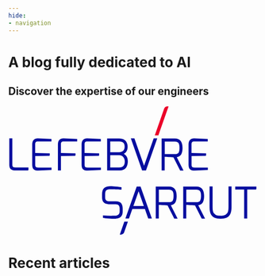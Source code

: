 ```yaml
---
hide:
- navigation
---
```

[//]: # (- toc)
[//]: # (<h1>Lefebvre Sarrut's AI Research</h1>)

<div class="blog-index_hero">
    <div class="blog-index_hero__content" data-md-color-scheme="slate">
        <h1>A blog fully dedicated to AI</h1>
        <h2>Discover the expertise of our engineers</h2>
        <div class="blog-index_hero__logo">
            <svg xmlns="http://www.w3.org/2000/svg" viewBox="0 0 89 46" fill="none">
                <path fill="#060E9F" d="m41.309 41.064-1.622 4.615h.41c.52 0 .975-.33 1.149-.816l1.337-3.799H41.31ZM75.574 40.044c1.841 0 2.534-.518 2.975-.957 1.023-1.02.944-2.873.944-4.129v-6.42h-1.086v6.42c0 1.9-.016 2.653-.63 3.265-.535.534-1.054.69-1.62.722a7.41 7.41 0 0 1-.583.016c-.142 0-.425 0-.583-.016-.582-.016-1.101-.188-1.62-.722-.615-.612-.63-1.381-.63-3.265v-6.42h-1.087v6.42c0 1.256-.078 3.092.945 4.129.44.439 1.149.957 2.975.957ZM1.77 21.631c-.22-.11-.345-.393-.345-.832v-9.387H.339v9.387c0 .424.062.785.173 1.067.267.644.944.974 2.014.974h4.36a.282.282 0 0 0 .283-.283v-.8H2.542c-.33 0-.582-.048-.771-.126ZM10.428 11.412c-.52 0-.976.173-1.354.487-.378.33-.567.863-.567 1.6v7.331c0 .864.236 1.445.709 1.727.22.126.44.22.645.251.205.032.378.063.504.063h.33l4.69-.235v-.848h-4.69c-.315 0-.582-.047-.771-.126-.22-.11-.346-.392-.346-.832v-3.108l4.91-.11c.158 0 .268-.125.268-.282v-.597l-5.194-.125v-3.093c0-.345.063-.596.205-.769.125-.157.377-.25.74-.25h4.847v-.864l-4.848-.22h-.078ZM19.572 11.412c-.52 0-.976.173-1.353.487-.378.33-.567.863-.567 1.6v9.325h1.086v-5.102l4.91-.11c.158 0 .268-.125.268-.282v-.597l-5.194-.125v-3.093c0-.345.063-.596.205-.769.126-.157.378-.25.74-.25h4.848v-.864l-4.848-.22h-.095ZM28.009 11.412c-.52 0-.976.173-1.354.487-.378.33-.567.863-.567 1.6v7.331c0 .864.237 1.445.709 1.727.22.126.44.22.645.251.205.032.378.063.504.063h.33l4.69-.235v-.848h-4.69c-.314 0-.582-.047-.771-.126-.22-.11-.346-.392-.346-.832v-3.108l4.91-.11c.158 0 .268-.125.268-.282v-.597l-5.194-.125v-3.093c0-.345.063-.596.205-.769.126-.157.377-.25.74-.25h4.847v-.864l-4.848-.22h-.078ZM41.954 21.82c.393-.597.598-1.335.598-2.198 0-.8-.189-1.46-.55-1.947-.268-.36-.568-.628-.898-.769.394-.173.708-.44.944-.816.284-.471.441-1.036.441-1.68 0-.392-.047-.753-.157-1.067-.378-1.272-1.338-1.915-2.865-1.915h-4.281V22.84h4.281c1.18 0 2.015-.346 2.487-1.02Zm-2.471-.063h-3.195v-4.349h3.21c.614 0 1.07.204 1.433.628.362.424.535.942.535 1.554 0 1.46-.645 2.167-1.983 2.167Zm1.416-5.934c-.346.33-.818.502-1.416.502h-3.195v-3.814h3.195c1.306 0 1.936.596 1.936 1.836 0 .644-.173 1.146-.52 1.476ZM59.992 18.083a2.52 2.52 0 0 0 .912-.314c.22-.14.425-.33.583-.549.157-.22.283-.55.393-.973.11-.408.158-.91.158-1.46 0-2.23-.913-3.36-2.739-3.36h-4.706V22.84h1.086v-4.882c.189.016.582.047 1.432.094.913.063 1.48.079 1.684.094l2.393 4.71h1.196l-2.392-4.773Zm.96-3.359c0 .816-.11 1.413-.33 1.774-.206.33-.646.502-1.292.502h-3.62v-4.473h3.62c.441 0 .819.125 1.118.36.157.142.283.377.378.691.078.314.126.707.126 1.146ZM66.099 11.412c-.52 0-.976.173-1.354.487-.378.33-.567.863-.567 1.6v7.331c0 .864.236 1.445.709 1.727.22.126.44.22.645.251.205.032.378.063.504.063h.33l4.69-.235v-.848h-4.69c-.315 0-.582-.047-.771-.126-.22-.11-.346-.392-.346-.832v-3.108l4.91-.11c.158 0 .268-.125.268-.282v-.597l-5.194-.125v-3.093c0-.345.063-.596.204-.769.126-.157.378-.25.74-.25h4.848v-.864l-4.848-.22h-.079ZM38.224 33.812h-2.046c-.362 0-.677-.031-.93-.094a1.072 1.072 0 0 1-.33-.157 1.138 1.138 0 0 1-.283-.345c-.063-.11-.157-.361-.157-.942v-1.005c0-.722.157-1.208.456-1.413.346-.235.771-.345 1.417-.33.566 0 3.95.142 3.95.142v-.879l-.094-.016c-.425-.063-1.039-.125-1.889-.22-.834-.078-1.48-.125-1.904-.125-.882 0-1.59.188-2.141.534-.598.424-.897 1.193-.897 2.291v1.005c0 .597.079 1.083.252 1.476.362.769 1.212 1.146 2.55 1.146h2.014c.535 0 .897.125 1.118.376.22.252.33.644.33 1.146v1.036c0 .518-.157.895-.472 1.146-.126.11-.299.188-.504.251-.204.063-.393.11-.55.126-.158.016-.677.016-1.543.016-.866 0-1.794-.047-2.77-.142l-.11-.015v.879l.078.015c.378.079 1.008.142 1.89.22.88.079 1.605.11 2.14.11.535 0 1.054-.094 1.526-.267.93-.345 1.401-1.146 1.401-2.355v-1.035c0-.707-.157-1.303-.456-1.774-.347-.518-1.039-.8-2.046-.8ZM58.811 34.895c.22-.141.425-.33.582-.55.158-.219.284-.549.394-.972.11-.408.157-.91.157-1.46 0-2.23-.913-3.36-2.738-3.36h-4.707v11.412h1.087v-4.881c.188.015.582.047 1.432.094.913.063 1.48.078 1.684.094l2.392 4.71h1.197l-2.424-4.757c.362-.047.66-.157.944-.33Zm.032-3.045c0 .816-.11 1.413-.331 1.774-.205.33-.645.502-1.29.502h-3.62v-4.474h3.62c.44 0 .818.126 1.117.361.157.142.283.377.378.691.078.314.126.706.126 1.146ZM68.585 34.895c.22-.141.425-.33.583-.55.157-.219.283-.549.393-.972.11-.408.158-.91.158-1.46 0-2.23-.913-3.36-2.74-3.36h-4.705v11.412h1.086v-4.881c.189.015.582.047 1.432.094.913.063 1.48.078 1.684.094l2.393 4.71h1.196l-2.424-4.757a2.42 2.42 0 0 0 .944-.33Zm.032-3.045c0 .816-.11 1.413-.33 1.774-.205.33-.646.502-1.291.502h-3.62v-4.474h3.62c.44 0 .818.126 1.117.361.157.142.283.377.378.691.079.314.126.706.126 1.146ZM80.8 28.553v1.084h3.179v10.328h1.086V29.637h2.99a.282.282 0 0 0 .283-.283v-.8H80.8ZM47.085 28.553h-1.37l-4.029 11.412h1.275l1.197-3.39h4.47l1.196 3.39h1.29l-4.013-11.349-.016-.063Zm1.165 6.954h-3.715l1.858-5.258 1.857 5.259ZM47.652 22.84h1.369l4.014-11.428H51.76l-3.431 9.732-3.432-9.732h-1.275l3.998 11.35.032.078Z"/>
                <path fill="#EB0029" d="M57.064 0h-.41c-.519 0-.99.33-1.164.816l-3.337 9.513h1.275L57.064 0Z"/>
            </svg>
        </div>
    </div>
</div>

# Recent articles